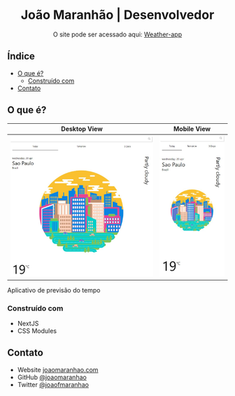 <h1 align="center">João Maranhão | Desenvolvedor</h1>

<div align="center">
   O site pode ser acessado aqui: <a href="https://weather-app-joaomaranhao.vercel.app/" target="_blank">Weather-app</a>
</div>

## Índice

- [O que é?](#overview)
  - [Construído com](#built-with)
- [Contato](#contact)


## O que é?

Desktop View             |  Mobile View
:-------------------------:|:-------------------------:
![](https://raw.githubusercontent.com/joaomaranhao/weather-app/main/public/images/desktop-view.jpg)  |  ![](https://raw.githubusercontent.com/joaomaranhao/weather-app/main/public/images/mobile-view.jpg)

Aplicativo de previsão do tempo

### Construído com

- NextJS
- CSS Modules

## Contato

- Website [joaomaranhao.com](https://www.joaomaranhao.com.br)
- GitHub [@joaomaranhao](https://github.com/joaomaranhao)
- Twitter [@joaofmaranhao](https://twitter.com/joaofmaranhao)